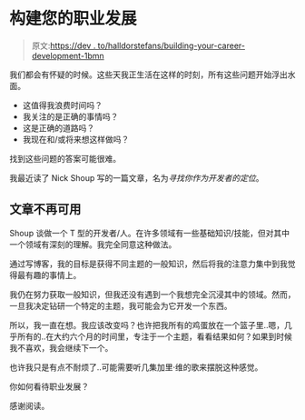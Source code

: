 # 构建您的职业发展

> 原文:[https://dev . to/halldorstefans/building-your-career-development-1bmn](https://dev.to/halldorstefans/building-your-career-development-1bmn)

我们都会有怀疑的时候。这些天我正生活在这样的时刻，所有这些问题开始浮出水面。

*   这值得我浪费时间吗？
*   我关注的是正确的事情吗？
*   这是正确的道路吗？
*   我现在和/或将来想这样做吗？

找到这些问题的答案可能很难。

我最近读了 Nick Shoup 写的一篇文章，名为*寻找你作为开发者的定位*。

## 文章不再可用

Shoup 谈做一个 T 型的开发者/人。在许多领域有一些基础知识/技能，但对其中一个领域有深刻的理解。我完全同意这种做法。

通过写博客，我的目标是获得不同主题的一般知识，然后将我的注意力集中到我觉得最有趣的事情上。

我仍在努力获取一般知识，但我还没有遇到一个我想完全沉浸其中的领域。然而，一旦我决定钻研一个特定的主题，我可能会为它开发一个东西。

所以，我一直在想。我应该改变吗？也许把我所有的鸡蛋放在一个篮子里..嗯，几乎所有的..在大约六个月的时间里，专注于一个主题，看看结果如何？如果到时候我不喜欢，我会继续下一个。

也许我只是有点不耐烦了..可能需要听几集加里·维的歌来摆脱这种感觉。

你如何看待职业发展？

感谢阅读。